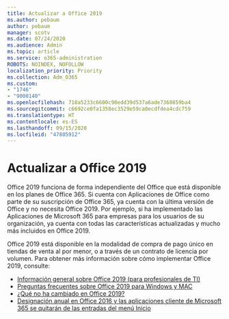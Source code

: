 ```yaml
---
title: Actualizar a Office 2019
ms.author: pebaum
author: pebaum
manager: scotv
ms.date: 07/24/2020
ms.audience: Admin
ms.topic: article
ms.service: o365-administration
ROBOTS: NOINDEX, NOFOLLOW
localization_priority: Priority
ms.collection: Adm_O365
ms.custom:
- "1746"
- "9000140"
ms.openlocfilehash: 718a5233c6600c90edd39d537a6ade7360859ba4
ms.sourcegitcommit: c6692ce0fa1358ec3529e59ca0ecdfdea4cdc759
ms.translationtype: HT
ms.contentlocale: es-ES
ms.lasthandoff: 09/15/2020
ms.locfileid: "47805912"
---
```

# <a name="update-to-office-2019"></a>Actualizar a Office 2019

Office 2019 funciona de forma independiente del Office que está disponible en los planes de Office 365. Si cuenta con Aplicaciones de Office como parte de su suscripción de Office 365, ya cuenta con la última versión de Office y no necesita Office 2019. Por ejemplo, si ha implementado las Aplicaciones de Microsoft 365 para empresas para los usuarios de su organización, ya cuenta con todas las características actualizadas y mucho más incluidos en Office 2019.

Office 2019 está disponible en la modalidad de compra de pago único en tiendas de venta al por menor, o a través de un contrato de licencia por volumen. Para obtener más información sobre cómo implementar Office 2019, consulte:  

- [Información general sobre Office 2019 (para profesionales de TI)](https://docs.microsoft.com/deployoffice/office2019/overview)  
- [Preguntas frecuentes sobre Office 2019 para Windows y MAC](https://support.microsoft.com/help/4133312)  
- [¿Qué no ha cambiado en Office 2019?](https://docs.microsoft.com/deployoffice/office2019/overview#whats-stayed-the-same-in-office-2019)  
- [Designación anual en Office 2016 y las aplicaciones cliente de Microsoft 365 se quitarán de las entradas del menú Inicio](https://support.office.com/article/8fe5e052-76d2-49de-af30-2e84ed3da907?wt.mc_id=Alchemy_ClientDIA)